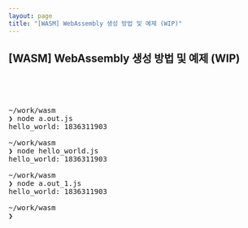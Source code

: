 ```yaml
---
layout: page
title: "[WASM] WebAssembly 생성 방법 및 예제 (WIP)"
---
```


## [WASM] WebAssembly 생성 방법 및 예제 (WIP)

<pre>




~/work/wasm                                                                                     09:11:37
❯ node a.out.js
hello_world: 1836311903

~/work/wasm                                                                                 16s 09:11:56
❯ node hello_world.js
hello_world: 1836311903

~/work/wasm                                                                                 14s 09:13:23
❯ node a.out_1.js
hello_world: 1836311903

~/work/wasm                                                                                 23s 13:01:17
❯
